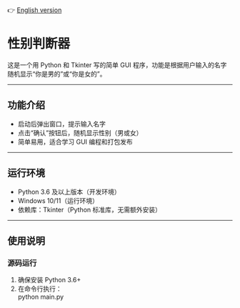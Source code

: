 👉 [English version](README_EN.md)
# 性别判断器

这是一个用 Python 和 Tkinter 写的简单 GUI 程序，功能是根据用户输入的名字随机显示“你是男的”或“你是女的”。

---

## 功能介绍

- 启动后弹出窗口，提示输入名字
- 点击“确认”按钮后，随机显示性别（男或女）
- 简单易用，适合学习 GUI 编程和打包发布

---

## 运行环境

- Python 3.6 及以上版本（开发环境）
- Windows 10/11（运行环境）
- 依赖库：Tkinter（Python 标准库，无需额外安装）

---

## 使用说明

### 源码运行

1. 确保安装 Python 3.6+  
2. 在命令行执行：  
   python main.py
